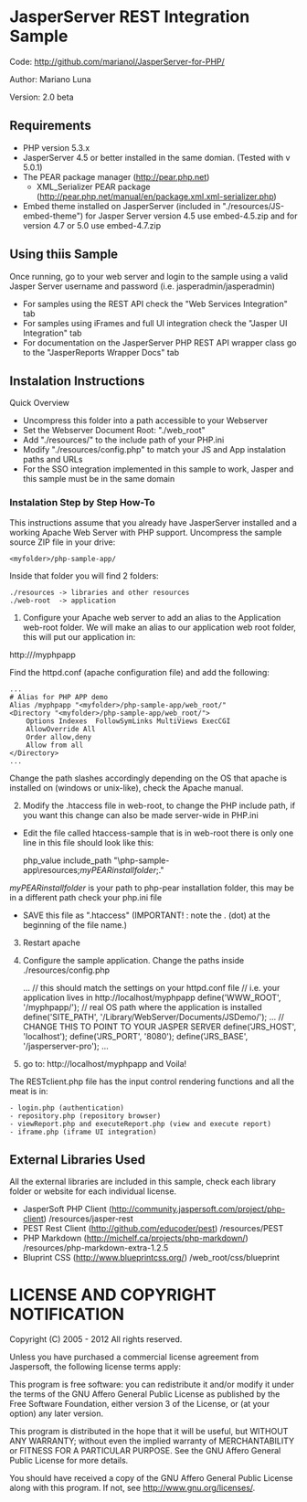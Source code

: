 JasperServer REST Integration Sample
========================================


Code: http://github.com/marianol/JasperServer-for-PHP/

Author: Mariano Luna

Version: 2.0 beta

Requirements
------------

* PHP version 5.3.x
* JasperServer 4.5 or better installed in the same domian. (Tested with v 5.0.1)
* The PEAR package manager (http://pear.php.net)
  * XML_Serializer PEAR package (http://pear.php.net/manual/en/package.xml.xml-serializer.php) 
* Embed theme installed on JasperServer (included in "./resources/JS-embed-theme") for Jasper Server version 4.5 use embed-4.5.zip and for version 4.7 or 5.0 use embed-4.7.zip 

Using thiis Sample
------------------

Once running, go to your web server and login to the sample using a valid Jasper Server username and password (i.e. jasperadmin/jasperadmin)
* For samples using the REST API check the "Web Services Integration" tab
* For samples using iFrames and full UI integration check the "Jasper UI Integration" tab
* For documentation on the JasperServer PHP REST API wrapper class go to the "JasperReports Wrapper Docs" tab

Instalation Instructions
------------------------

Quick Overview

* Uncompress this folder into a path accessible to your Webserver
* Set the Webserver Document Root: "./web_root"
* Add "./resources/" to the include path of your PHP.ini
* Modify "./resources/config.php" to match your JS and App instalation paths and URLs
* For the SSO integration implemented in this sample to work, Jasper and this sample must be in the same domain 

### Instalation Step by Step How-To

This instructions assume that you already have JasperServer installed and a working Apache Web Server with PHP support.
Uncompress the sample source ZIP file in your drive:

	<myfolder>/php-sample-app/

Inside that folder you will find  2 folders:

	./resources -> libraries and other resources
	./web-root  -> application 

1) Configure your Apache web server to add an alias to the Application web-root folder. 
We will make an alias to our application web root folder, this will put our application in:

http://<your-server-IP>/myphpapp 

Find the httpd.conf (apache configuration file) and add the following:

	...
	# Alias for PHP APP demo
	Alias /myphpapp "<myfolder>/php-sample-app/web_root/"
	<Directory "<myfolder>/php-sample-app/web_root/">
	    Options Indexes  FollowSymLinks MultiViews ExecCGI
	    AllowOverride All
	    Order allow,deny
	    Allow from all
	</Directory>
	...
	
Change the path slashes accordingly depending on the OS that apache is installed on (windows or unix-like), check the Apache manual.

2) Modify the .htaccess file in web-root, to change the PHP include path, if you want this change can also be made server-wide in PHP.ini

- Edit the file called htaccess-sample that is in web-root there is only one line in this file should look like this:

	php_value include_path "<myfolder>\php-sample-app\resources;_myPEARinstallfolder_;."

_myPEARinstallfolder_ is your path to php-pear installation folder, this may be in a different path check your php.ini file

- SAVE this file as ".htaccess"  (IMPORTANT! : note the . (dot) at the beginning of the file name.)

3) Restart apache


4) Configure the sample application. Change the paths inside ./resources/config.php

	...
	// this should match the settings on your httpd.conf file 
	// i.e. your application lives in http://localhost/myphpapp
	define('WWW_ROOT', '/myphpapp/');
	// real OS path where the application is installed
	define('SITE_PATH', '/Library/WebServer/Documents/JSDemo/'); 
	...
	// CHANGE THIS TO POINT TO YOUR JASPER SERVER
	define('JRS_HOST', 'localhost');
	define('JRS_PORT', '8080');
	define('JRS_BASE', '/jasperserver-pro');
	...

6) go to: http://localhost/myphpapp and Voila!


The RESTclient.php file has the input control rendering functions and all the meat is in:

	- login.php (authentication)
	- repository.php (repository browser)
	- viewReport.php and executeReport.php (view and execute report)
	- iframe.php (iframe UI integration)

External Libraries Used
-----------------------

All the external libraries are included in this sample, check each library folder or website for each individual license.

* JasperSoft PHP Client (http://community.jaspersoft.com/project/php-client) /resources/jasper-rest
* PEST Rest Client (http://github.com/educoder/pest) /resources/PEST
* PHP Markdown (http://michelf.ca/projects/php-markdown/) /resources/php-markdown-extra-1.2.5
* Bluprint CSS (http://www.blueprintcss.org/) /web_root/css/blueprint

LICENSE AND COPYRIGHT NOTIFICATION
==================================

 Copyright (C) 2005 - 2012 All rights reserved.

 Unless you have purchased a commercial license agreement from Jaspersoft,
 the following license terms apply:

 This program is free software: you can redistribute it and/or modify
 it under the terms of the GNU Affero General Public License as
 published by the Free Software Foundation, either version 3 of the
 License, or (at your option) any later version.

 This program is distributed in the hope that it will be useful,
 but WITHOUT ANY WARRANTY; without even the implied warranty of
 MERCHANTABILITY or FITNESS FOR A PARTICULAR PURPOSE. See the
 GNU Affero  General Public License for more details.

 You should have received a copy of the GNU Affero General Public  License
 along with this program. If not, see <http://www.gnu.org/licenses/>.
